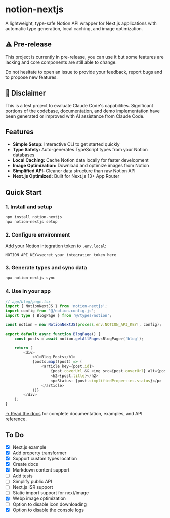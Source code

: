 # notion-nextjs

A lightweight, type-safe Notion API wrapper for Next.js applications with automatic type generation, local caching, and image optimization.

## ⚠ Pre-release

This project is currently in pre-release, you can use it but some features are lacking and core components are still able to change.

Do not hesitate to open an issue to provide your feedback, report bugs and to propose new features.

## 🤖 Disclaimer

This is a test project to evaluate Claude Code's capabilities. Significant portions of the codebase, documentation, and demo implementation have been generated or improved with AI assistance from Claude Code.

## Features

- **Simple Setup:** Interactive CLI to get started quickly
- **Type Safety:** Auto-generates TypeScript types from your Notion databases
- **Local Caching:** Cache Notion data locally for faster development
- **Image Optimization:** Download and optimize images from Notion
- **Simplified API:** Cleaner data structure than raw Notion API
- **Next.js Optimized:** Built for Next.js 13+ App Router

## Quick Start

### 1. Install and setup

```bash
npm install notion-nextjs
npx notion-nextjs setup
```

### 2. Configure environment

Add your Notion integration token to `.env.local`:

```env
NOTION_API_KEY=secret_your_integration_token_here
```

### 3. Generate types and sync data

```bash
npx notion-nextjs sync
```

### 4. Use in your app

```typescript
// app/blog/page.tsx
import { NotionNextJS } from 'notion-nextjs';
import config from '@/notion.config.js';
import type { BlogPage } from '@/types/notion';

const notion = new NotionNextJS(process.env.NOTION_API_KEY!, config);

export default async function BlogPage() {
	const posts = await notion.getAllPages<BlogPage>('blog');

	return (
		<div>
			<h1>Blog Posts</h1>
			{posts.map((post) => (
				<article key={post.id}>
					{post.coverUrl && <img src={post.coverUrl} alt={post.title || ''} />}
					<h2>{post.title}</h2>
					<p>Status: {post.simplifiedProperties.status}</p>
				</article>
			))}
		</div>
	);
}
```

[ → Read the docs](https://notion-nextjs-demo.vercel.app/docs/installation) for complete documentation, examples, and API reference.

## To Do

- [x] Next.js example
- [x] Add property transformer
- [x] Support custom types location
- [x] Create docs
- [x] Markdown content support
- [ ] Add tests
- [ ] Simplify public API
- [ ] Next.js ISR support
- [ ] Static import support for next/image
- [x] Webp image optimization
- [ ] Option to disable icon downloading
- [x] Option to disable the console logs
